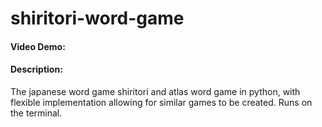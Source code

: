 # shiritori-word-game
#### Video Demo:  <URL HERE>
#### Description:
The japanese word game shiritori and atlas word game in python, with flexible implementation allowing for similar games to be created. Runs on the terminal.

